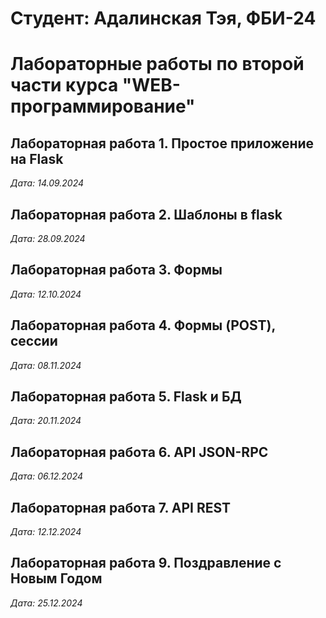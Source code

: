 # Студент: Адалинская Тэя, ФБИ-24

# Лабораторные работы по второй части курса "WEB-программирование"

## Лабораторная работа 1. Простое приложение на Flask

*Дата: 14.09.2024*

## Лабораторная работа 2. Шаблоны в flask

*Дата: 28.09.2024*

## Лабораторная работа 3. Формы

*Дата: 12.10.2024*

## Лабораторная работа 4. Формы (POST), сессии

*Дата: 08.11.2024*

## Лабораторная работа 5. Flask и БД

*Дата: 20.11.2024*

## Лабораторная работа 6. API JSON-RPC

*Дата: 06.12.2024*

## Лабораторная работа 7. API REST

*Дата: 12.12.2024*

## Лабораторная работа 9. Поздравление с Новым Годом

*Дата: 25.12.2024*
